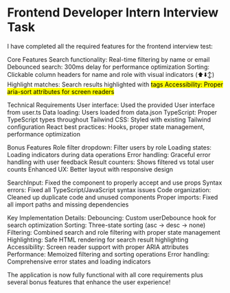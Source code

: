# Frontend Developer Intern Interview Task

I have completed all the required features for the frontend interview test:

Core Features 
Search functionality: Real-time filtering by name or email
Debounced search: 300ms delay for performance optimization
Sorting: Clickable column headers for name and role with visual indicators (⬆️⬇️↕️)
Highlight matches: Search results highlighted with <mark> tags
Accessibility: Proper aria-sort attributes for screen readers

Technical Requirements 
User interface: Used the provided User interface from user.ts
Data loading: Users loaded from data.json
TypeScript: Proper TypeScript types throughout
Tailwind CSS: Styled with existing Tailwind configuration
React best practices: Hooks, proper state management, performance optimization

Bonus Features 
Role filter dropdown: Filter users by role
Loading states: Loading indicators during data operations
Error handling: Graceful error handling with user feedback
Result counters: Shows filtered vs total user counts
Enhanced UX: Better layout with responsive design

SearchInput: Fixed the component to properly accept and use props
Syntax errors: Fixed all TypeScript/JavaScript syntax issues
Code organization: Cleaned up duplicate code and unused components
Proper imports: Fixed all import paths and missing dependencies

Key Implementation Details:
Debouncing: Custom userDebounce hook for search optimization
Sorting: Three-state sorting (asc → desc → none)
Filtering: Combined search and role filtering with proper state management
Highlighting: Safe HTML rendering for search result highlighting
Accessibility: Screen reader support with proper ARIA attributes
Performance: Memoized filtering and sorting operations
Error handling: Comprehensive error states and loading indicators

The application is now fully functional with all core requirements plus several bonus features that enhance the user experience!
